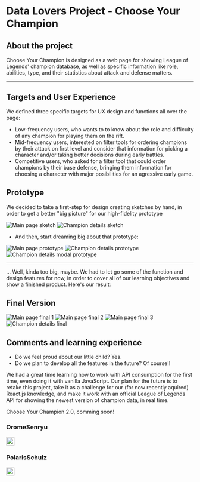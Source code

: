 # Data Lovers Project - Choose Your Champion

## About the project

Choose Your Champion is designed as a web page for showing League of Legends' champion database, as well as specific information like role, abilities, type, and their statistics about attack and defense matters.

***

## Targets and User Experience

We defined three specific targets for UX design and functions all over the page:

* Low-frequency users, who wants to to know about the role and difficulty of any champion for playing them on the rift.
* Mid-frequency users, interested on filter tools for ordering champions by their attack on first level and consider that information for picking a character and/or taking better decisions during early battles.
* Competitive users, who asked for a filter tool that could order champions by their base defense, bringing them information for choosing a character with major posibilities for an agressive early game.

## Prototype

We decided to take a first-step for design creating sketches by hand, in order to get a better "big picture" for our high-fidelity prototype

![Main page sketch](https://i.imgur.com/QaozeU3.png)
![Champion details sketch](https://i.imgur.com/HUPGm7P.png)

* And then, start dreaming big about that prototype:

![Main page prototype](https://i.imgur.com/D5OkAxz.jpg)
![Champion details prototype](https://i.imgur.com/JXIKGs1.png)
![Champion details modal prototype](https://i.imgur.com/2fSdCBw.png)

***

... Well, kinda too big, maybe. We had to let go some of the function and design features for now, in order to cover all of our learning objectives and show a finished product.
Here's our result:


## Final Version

![Main page final 1](https://i.imgur.com/pFryzI8.png)
![Main page final 2](https://i.imgur.com/08OQE81.png)
![Main page final 3](https://i.imgur.com/VN5wSgw.png)
![Champion details final](https://i.imgur.com/S9TiaPH.png)

## Comments and learning experience

* Do we feel proud about our little child? Yes. 
* Do we plan to develop all the features in the future? Of course!!

We had a great time learning how to work with API consumption for the first time, even doing it with vanilla JavaScript. Our plan for the future is to retake this project, take it as a challenge for our (for now recently aquired) React.js knowledge, and make it work with an official League of Legends API for showing the newest version of champion data, in real time. 

Choose Your Champion 2.0, comming soon!



### OromeSenryu
[<img src="https://img.shields.io/github/followers/OromeSenryu?label=follow&style=social" height="22" title="Follow me" />](https://github.com/OromeSenryu)

### PolarisSchulz
[<img src="https://img.shields.io/github/followers/PolarisSchulz?label=follow&style=social" height="22" title="Follow me" />](https://github.com/PolarisSchulz)
